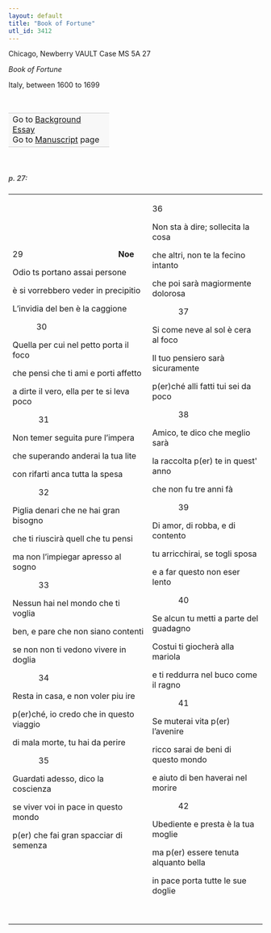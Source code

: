 ```yaml
---
layout: default
title: "Book of Fortune"
utl_id: 3412
---
```



Chicago, Newberry VAULT Case MS 5A 27


*Book of Fortune*


Italy, between 1600 to 1699


 

<table border="0.5" cellpadding="1" cellspacing="1" style="width: 200px; background-color:#F8F8F8;"><tbody style="border-color:#ccc"><tr style="border-color:#ccc"><td>Go to <a href="{{ site.baseurl }}/essay/069" target="_blank">Background Essay</a><br />
			Go to <a href="{{ site.baseurl }}/www/record.html?id=069" target="_blank">Manuscript</a> page</td>
</tr></tbody></table>
 


<h5 style="color:#555;">p. 27:</h5>
<table border="0" cellpadding="0" cellspacing="0" width="627"><tbody><tr><td style="width:313px;">

29                                            <b>Noe</b>


Odio ts portano assai persone


è si vorrebbero veder in precipitio


L’invidia del ben è la caggione


           30        


Quella per cui nel petto porta il foco


che pensi che ti ami e porti affetto


a dirte il vero, ella per te si leva poco


            31


Non temer seguita pure l’impera


che superando anderai la tua lite


con rifarti anca tutta la spesa


            32


Piglia denari che ne hai gran bisogno


che ti riuscirà quell che tu pensi


ma non l’impiegar apresso al sogno


            33


Nessun hai nel mondo che ti voglia


ben, e pare che non siano contenti


se non non ti vedono vivere in doglia


            34


Resta in casa, e non voler piu ire


p(er)ché, io credo che in questo viaggio


di mala morte, tu hai da perire


            35


Guardati adesso, dico la coscienza


se viver voi in pace in questo mondo


p(er) che fai gran spacciar di semenza


 

</td>
<td style="width:314px;">

36


Non sta à dire; sollecita la cosa


che altri, non te la fecino intanto


che poi sarà magiormente dolorosa


            37


Si come neve al sol è cera al foco


Il tuo pensiero sarà sicuramente


p(er)ché alli fatti tui sei da poco


            38


Amico, te dico che meglio sarà


la raccolta p(er) te in quest' anno


che non fu tre anni fà


            39


Di amor, di robba, e di contento


tu arricchirai, se togli sposa


e a far questo non eser lento


            40


Se alcun tu metti a parte del guadagno


Costui ti giocherà alla mariola


e ti reddurra nel buco come il ragno


            41


Se muterai vita p(er) l’avenire


ricco sarai de beni di questo mondo


e aiuto di ben haverai nel morire


            42


Ubediente e presta è la tua moglie


ma p(er) essere tenuta alquanto bella


in pace porta tutte le sue doglie


 

</td>
</tr></tbody></table>
